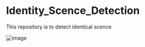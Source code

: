 # Identity_Scence_Detection
This repository is to detect identical scence

![image](https://github.com/Wirkungstreffer/Identity_Scence_Detection/assets/35823389/569c7081-18bc-469f-bd06-9a60264c070d)
